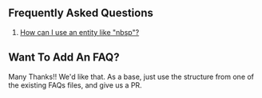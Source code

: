 ## Frequently Asked Questions

1. [How can I use an entity like "nbsp"?](UsingAnEntity.md)


## Want To Add An FAQ?  

Many Thanks!! We'd like that. As a base, just use the structure from one of the existing FAQs files, and give us a PR. 
